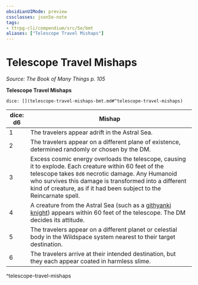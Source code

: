 ```yaml
---
obsidianUIMode: preview
cssclasses: json5e-note
tags:
- ttrpg-cli/compendium/src/5e/bmt
aliases: ["Telescope Travel Mishaps"]
---
```

# Telescope Travel Mishaps
*Source: The Book of Many Things p. 105* 

**Telescope Travel Mishaps**

`dice: [](telescope-travel-mishaps-bmt.md#^telescope-travel-mishaps)`

| dice: d6 | Mishap |
|----------|--------|
| 1 | The travelers appear adrift in the Astral Sea. |
| 2 | The travelers appear on a different plane of existence, determined randomly or chosen by the DM. |
| 3 | Excess cosmic energy overloads the telescope, causing it to explode. Each creature within 60 feet of the telescope takes `8d6` necrotic damage. Any Humanoid who survives this damage is transformed into a different kind of creature, as if it had been subject to the Reincarnate spell. |
| 4 | A creature from the Astral Sea (such as a [githyanki knight](githyanki-knight.md)) appears within 60 feet of the telescope. The DM decides its attitude. |
| 5 | The travelers appear on a different planet or celestial body in the Wildspace system nearest to their target destination. |
| 6 | The travelers arrive at their intended destination, but they each appear coated in harmless slime. |
^telescope-travel-mishaps